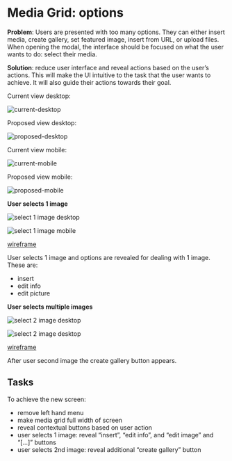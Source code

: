 # Media Grid: options

**Problem**: Users are presented with too many options. They can either insert media, create gallery, set featured image, insert from URL, or upload files. When opening the modal, the interface should be focused on what the user wants to do: select their media.

**Solution**: reduce user interface and reveal actions based on the user’s actions. This will make the UI intuitive to the task that the user wants to achieve. It will also guide their actions towards their goal. 

Current view desktop:

![current-desktop](https://cldup.com/OFJGOovBlC.png)

Proposed view desktop:

![proposed-desktop](https://cldup.com/JNC9v6hTD4.png)

Current view mobile:

![current-mobile](https://cldup.com/QEmaltv2Bq.png)

Proposed view mobile:

![proposed-mobile](https://cldup.com/Wt3mC7ymSw.png)

**User selects 1 image**

![select 1 image desktop](https://cldup.com/GVyrqeSWSA.png)

![select 1 image mobile](https://cldup.com/kWPU1OuBPI.png)

[wireframe](https://projects.invisionapp.com/share/QD2NHGDYB#/screens/72120163?maintainScrollPosition=true)

User selects 1 image and options are revealed for dealing with 1 image. These are:
- insert
- edit info
- edit picture

**User selects multiple images**

![select 2 image desktop](https://cldup.com/EOTab_LEng.png)

![select 2 image desktop](https://cldup.com/iK5SVbzQOH.png)

[wireframe](https://projects.invisionapp.com/share/QD2NHGDYB#/screens/72120165?maintainScrollPosition=true)

After user second image the create gallery button appears. 

## Tasks

To achieve the new screen:
- remove left hand menu
- make media grid full width of screen
- reveal contextual buttons based on user action
- user selects 1 image: reveal “insert”, “edit info”, and “edit image” and “[…]” buttons
- user selects 2nd image: reveal additional “create gallery” button


